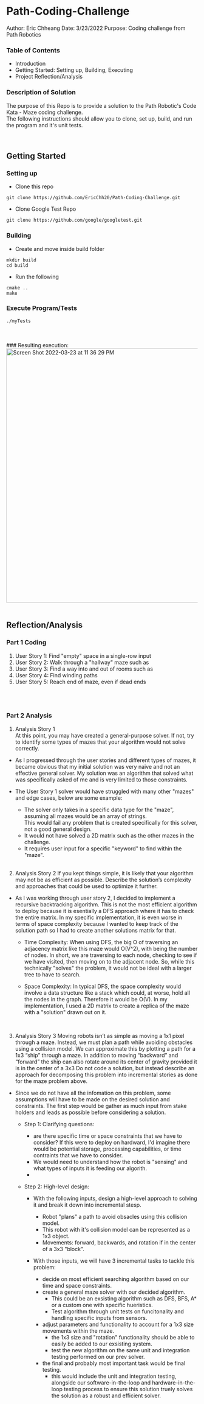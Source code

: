 # Path-Coding-Challenge

Author: Eric Chheang 
Date: 3/23/2022
Purpose: Coding challenge from Path Robotics

### Table of Contents 
- Introduction  
- Getting Started: Setting up, Building, Executing  
- Project Reflection/Analysis  

  

### Description of Solution
The purpose of this Repo is to provide a solution to the Path Robotic's Code Kata - Maze coding challenge.  
The following instructions should allow you to clone, set up, build, and run the program and it's unit tests.  

<br />


## Getting Started

### Setting up

- Clone this repo
```shell
git clone https://github.com/EricChh20/Path-Coding-Challenge.git 
```

- Clone Google Test Repo 
```shell
git clone https://github.com/google/googletest.git
```

### Building 

- Create and move inside build folder
```shell
mkdir build
cd build
```

- Run the following
```shell
cmake .. 
make 
```
### Execute Program/Tests
```shell
./myTests
```
<br />
<br />
### Resulting execution: 
<img width="668" alt="Screen Shot 2022-03-23 at 11 36 29 PM" src="https://user-images.githubusercontent.com/42673389/159837443-7cdbeaf5-2c32-40e7-b979-e7a076319525.png">
<br />
<br />

## Reflection/Analysis 
  
### Part 1 Coding 

1. User Story 1: Find "empty" space in a single-row input 
2. User Story 2: Walk through a "hallway" maze such as 
3. User Story 3: Find a way into and out of rooms such as
4. User Story 4: Find winding paths
5. User Story 5: Reach end of maze, even if dead ends


<br />
<br />

### Part 2 Analysis

1. Analysis Story 1   
At this point, you may have created a general-purpose solver. If not, try to identify some types of mazes that your algorithm would not solve correctly. 

- As I progressed through the user stories and different types of mazes, it became obvious that my initial solution was very naive and not an effective general solver. My solution was an algorithm that solved what was specifically asked of me and is very limited to those constraints. 
- The User Story 1 solver would have struggled with many other "mazes" and edge cases, below are some example: 
  - The solver only takes in a specific data type for the "maze", assuming all mazes would be an array of strings.  
    This would fail any problem that is created specifically for this solver, not a good general design. 
  - It would not have solved a 2D matrix such as the other mazes in the challenge. 
  - It requires user input for a specific "keyword" to find within the "maze". 

  
  <br />

  
2. Analysis Story 2 
If you kept things simple, it is likely that your algorithm may not be as efficient as possible. Describe the solution’s complexity and approaches that could be used to optimize it further. 

- As I was working through user story 2, I decided to implement a recursive backtracking algorithm. This is not the most efficient algorithm to deploy because it is esentially a DFS approach where it has to check the entire matrix. In my specific implementation, it is even worse in terms of space complexity because I wanted to keep track of the solution path so I had to create another solutions matrix for that. 
  - Time Complexity: When using DFS, the big O of traversing an adjacency matrix like this maze would O(V^2), with being the number of nodes. In short, we are traversing to each node, checking to see if we have visited, then moving on to the adjacent node. So, while this technically "solves" the problem, it would not be ideal with a larger tree to have to search. 

  - Space Complexity: In typical DFS, the space complexity would involve a data structure like a stack which could, at worse, hold all the nodes in the graph. Therefore it would be O(V). In my implementation, I used a 2D matrix to create a replica of the maze with a "solution" drawn out on it. 

  
 <br />

  
3. Analysis Story 3 
Moving robots isn’t as simple as moving a 1x1 pixel through a maze. Instead, we must plan a path while avoiding obstacles using a collision model. We can approximate this by plotting a path for a 1x3 “ship” through a maze. In addition to moving “backward” and “forward” the ship can also rotate around its center of gravity provided it is in the center of a 3x3 
Do not code a solution, but instead describe an approach for decomposing this problem into incremental stories as done for the maze problem above. 

- Since we do not have all the infomation on this problem, some assumptions will have to be made on the desired solution and constraints. The first step would be gather as much input from stake holders and leads as possible before considering a solution. 

  - Step 1: Clarifying questions: 
    - are there specific time or space constraints that we have to consider? If this were to deploy on hardward, I'd imagine there would be potential storage, processing capabilities, or time contraints that we have to consider. 
    - We would need to understand how the robot is "sensing" and what types of inputs it is feeding our algorith.  
    - 

  - Step 2: High-level design: 
    - With the following inputs, design a high-level approach to solving it and break it down into incremental stesp. 
      - Robot "plans" a path to avoid obsacles using this collision model. 
      - This robot with it's collision model can be represented as a 1x3 object. 
      - Movements: forward, backwards, and rotation if in the center of a 3x3 "block". 

    - With those inputs, we will have 3 incremental tasks to tackle this problem: 
      - decide on most efficient searching algorithm based on our time and space constraints. 
      - create a general maze solver with our decided algorithm. 
        - This could be an exsisting algorithm such as DFS, BFS, A* or a custom one with specific hueristics.
        - Test algorithm through unit tests on funcitonality and handling specific inputs from sensors. 
      - adjust parameters and functionality to account for a 1x3 size movements within the maze. 
        - the 1x3 size and "rotation" functionality should be able to easily be added to our exsisting system. 
        - test the new algorithm on the same unit and integration testing performed on our prev solver. 
      - the final and probably most important task would be final testing. 
        - this would include the unit and integration testing, alongside our software-in-the-loop and hardware-in-the-loop testing process to ensure this solution truely solves the solution as a robust and efficient solver. 


        

